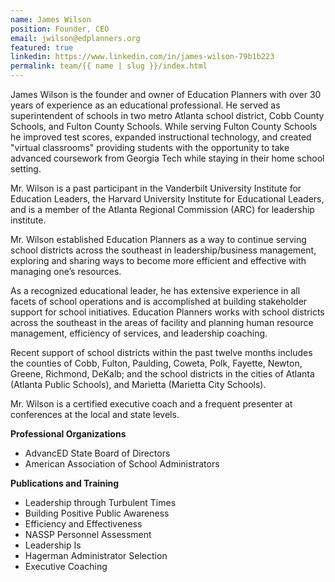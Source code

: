 ```yaml
---
name: James Wilson
position: Founder, CEO
email: jwilson@edplanners.org
featured: true
linkedin: https://www.linkedin.com/in/james-wilson-79b1b223
permalink: team/{{ name | slug }}/index.html
---
```


James Wilson is the founder and owner of Education Planners with over 30 years of experience as an educational professional. He served as superintendent of schools in two metro Atlanta school district, Cobb County Schools, and Fulton County Schools.  While serving Fulton County Schools he improved test scores, expanded instructional technology, and created "virtual classrooms" providing students with the opportunity to take advanced coursework from Georgia Tech while staying in their home school setting.
 
Mr. Wilson is a past participant in the Vanderbilt University Institute for Education Leaders, the Harvard University Institute for Educational Leaders, and is a member of the Atlanta Regional Commission (ARC) for leadership institute.

Mr. Wilson established Education Planners as a way to continue serving school districts across the southeast in leadership/business management, exploring and sharing ways to become more efficient and effective with managing one’s resources.

As a recognized educational leader, he has extensive experience in all facets of school operations and is accomplished at building stakeholder support for school initiatives.  Education Planners works with school districts across the southeast in the areas of facility and planning human resource management, efficiency of services, and leadership coaching.

Recent support of school districts within the past twelve months includes the counties of Cobb, Fulton, Paulding, Coweta, Polk, Fayette, Newton, Greene, Richmond, DeKalb; and the school districts in the cities of Atlanta (Atlanta Public Schools), and Marietta (Marietta City Schools).

Mr. Wilson is a certified executive coach and a frequent presenter at conferences at the local and state levels.

**Professional Organizations**
- AdvancED State Board of Directors
- American Association of School Administrators

**Publications and Training**
- Leadership through Turbulent Times
- Building Positive Public Awareness
- Efficiency and Effectiveness
- NASSP Personnel Assessment
- Leadership Is
- Hagerman Administrator Selection
- Executive Coaching